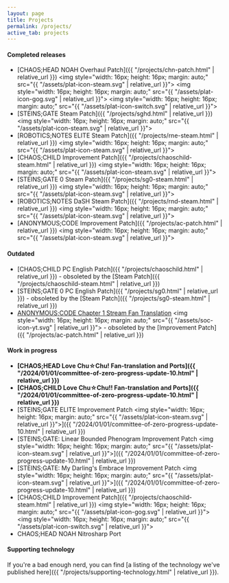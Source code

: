 ```yaml
---
layout: page
title: Projects
permalink: /projects/
active_tab: projects
---
```


#### Completed releases

* [CHAOS;HEAD NOAH Overhaul Patch]({{ "/projects/chn-patch.html" | relative_url }})
    <img style="width: 16px; height: 16px; margin: auto;" src="{{ "/assets/plat-icon-steam.svg" | relative_url }}">
    <img style="width: 16px; height: 16px; margin: auto;" src="{{ "/assets/plat-icon-gog.svg" | relative_url }}">
    <img style="width: 16px; height: 16px; margin: auto;" src="{{ "/assets/plat-icon-switch.svg" | relative_url }}">
* [STEINS;GATE Steam Patch]({{ "/projects/sghd.html" | relative_url }}) 
    <img style="width: 16px; height: 16px; margin: auto;" src="{{ "/assets/plat-icon-steam.svg" | relative_url }}">
* [ROBOTICS;NOTES ELITE Steam Patch]({{ "/projects/rne-steam.html" | relative_url }})
    <img style="width: 16px; height: 16px; margin: auto;" src="{{ "/assets/plat-icon-steam.svg" | relative_url }}">
* [CHAOS;CHILD Improvement Patch]({{ "/projects/chaoschild-steam.html" | relative_url }})
    <img style="width: 16px; height: 16px; margin: auto;" src="{{ "/assets/plat-icon-steam.svg" | relative_url }}">
* [STEINS;GATE 0 Steam Patch]({{ "/projects/sg0-steam.html" | relative_url }})
    <img style="width: 16px; height: 16px; margin: auto;" src="{{ "/assets/plat-icon-steam.svg" | relative_url }}">
* [ROBOTICS;NOTES DaSH Steam Patch]({{ "/projects/rnd-steam.html" | relative_url }})
    <img style="width: 16px; height: 16px; margin: auto;" src="{{ "/assets/plat-icon-steam.svg" | relative_url }}">
* [ANONYMOUS;CODE Improvement Patch]({{ "/projects/ac-patch.html" | relative_url }})
    <img style="width: 16px; height: 16px; margin: auto;" src="{{ "/assets/plat-icon-steam.svg" | relative_url }}">

#### Outdated

* [CHAOS;CHILD PC English Patch]({{ "/projects/chaoschild.html" | relative_url }}) - obsoleted by the [Steam Patch]({{ "/projects/chaoschild-steam.html" | relative_url }})
* [STEINS;GATE 0 PC English Patch]({{ "/projects/sg0.html" | relative_url }}) - obsoleted by the [Steam Patch]({{ "/projects/sg0-steam.html" | relative_url }})
* [ANONYMOUS;CODE Chapter 1 Stream Fan Translation](https://www.youtube.com/playlist?list=PLeViZIz-t1nfNxhH1MUmD6xzSU9c7n6_8)
    <img style="width: 16px; height: 16px; margin: auto;" src="{{ "/assets/soc-icon-yt.svg" | relative_url }}"> - obsoleted by the [Improvement Patch]({{ "/projects/ac-patch.html" | relative_url }})

#### Work in progress
* **[CHAOS;HEAD Love Chu☆Chu! Fan-translation and Ports]({{ "/2024/01/01/committee-of-zero-progress-update-10.html" | relative_url }})**
* **[CHAOS;CHILD Love Chu☆Chu!! Fan-translation and Ports]({{ "/2024/01/01/committee-of-zero-progress-update-10.html" | relative_url }})**
* [STEINS;GATE ELITE Improvement Patch
    <img style="width: 16px; height: 16px; margin: auto;" src="{{ "/assets/plat-icon-steam.svg" | relative_url }}">]({{ "/2024/01/01/committee-of-zero-progress-update-10.html" | relative_url }})
* [STEINS;GATE: Linear Bounded Phenogram Improvement Patch
    <img style="width: 16px; height: 16px; margin: auto;" src="{{ "/assets/plat-icon-steam.svg" | relative_url }}">]({{ "/2024/01/01/committee-of-zero-progress-update-10.html" | relative_url }})
* [STEINS;GATE: My Darling's Embrace Improvement Patch
    <img style="width: 16px; height: 16px; margin: auto;" src="{{ "/assets/plat-icon-steam.svg" | relative_url }}">]({{ "/2024/01/01/committee-of-zero-progress-update-10.html" | relative_url }})
* [CHAOS;CHILD Improvement Patch]({{ "/projects/chaoschild-steam.html" | relative_url }})
    <img style="width: 16px; height: 16px; margin: auto;" src="{{ "/assets/plat-icon-gog.svg" | relative_url }}">
    <img style="width: 16px; height: 16px; margin: auto;" src="{{ "/assets/plat-icon-switch.svg" | relative_url }}">
* CHAOS;HEAD NOAH Nitrosharp Port

#### Supporting technology

If you're a bad enough nerd, you can find [a listing of the technology we've published here]({{ "/projects/supporting-technology.html" | relative_url }}).
